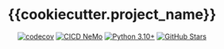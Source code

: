 <div align="center">

# {{cookiecutter.project_name}}

</div>

<div align="center">

<!-- Get the codecov badge with a token direct from https://app.codecov.io/gh/NVIDIA-NeMo -->
[![codecov](https://codecov.io/gh/NVIDIA-NeMo/{{cookiecutter.project_name}}/graph/badge.svg?token=token)](https://codecov.io/gh/NVIDIA-NeMo/{{cookiecutter.project_name}})
[![CICD NeMo](https://github.com/NVIDIA-NeMo/{{cookiecutter.project_name}}/actions/workflows/cicd-main.yml/badge.svg)](https://github.com/NVIDIA-NeMo/{{cookiecutter.project_name}}/actions/workflows/cicd-main.yml)
[![Python 3.10+](https://img.shields.io/badge/python-3.10+-blue.svg)](https://www.python.org/downloads/release/python-3100/)
[![GitHub Stars](https://img.shields.io/github/stars/NVIDIA-NeMo/{{cookiecutter.project_name}}.svg?style=social&label=Star)](https://github.com/NVIDIA-NeMo/{{cookiecutter.project_name}}/stargazers/)

</div>
